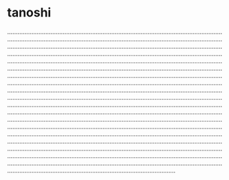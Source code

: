 # tanoshi
.....................................................................................................................................................................................................................................................................................................................................................................................................................................................................................................................................................................................................................................................................................................................................................................................................................................................................................................................................................................................................................................................................................................................................................................................................................................................................................................................................................................................................................................................................................................................................................................................................................................................................................................................................................................................................................................................................................................................................................................................................................................................................................................................................................................................................................................................................................................................................................................................................................................................................................................................................................